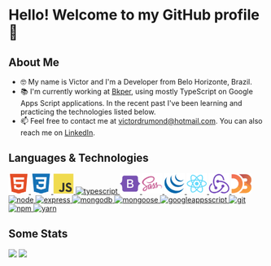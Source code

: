 # Hello! Welcome to my GitHub profile 👋

## About Me

* 🤓 My name is Victor and I'm a Developer from Belo Horizonte, Brazil.
* 📚 I'm currently working at [Bkper](https://bkper.com), using mostly TypeScript on Google Apps Script applications. In the recent past I've been learning and practicing the technologies listed below.
* 📫 Feel free to contact me at victordrumond@hotmail.com. You can also reach me on [LinkedIn](https://www.linkedin.com/in/victordmds/).

## Languages & Technologies

<a href="https://www.w3.org/html" title="HTML">
  <img src="https://raw.githubusercontent.com/devicons/devicon/master/icons/html5/html5-plain.svg" alt="html" width="40" height="40"/>
</a>
<a href="https://www.w3schools.com/css" title="CSS">
  <img src="https://raw.githubusercontent.com/devicons/devicon/master/icons/css3/css3-plain.svg" alt="css" width="40" height="40"/>
</a>
<a href="https://developer.mozilla.org/en/javascript" title="JavaScript">
  <img src="https://raw.githubusercontent.com/devicons/devicon/master/icons/javascript/javascript-original.svg" alt="javascript" width="40" height="40"/>
</a>
<a href="https://www.typescriptlang.org" title="TypeScript">
  <img src="https://cdn.jsdelivr.net/gh/devicons/devicon/icons/typescript/typescript-original.svg" alt="typescript" width="40" height="40"/>
</a>
<a href="https://getbootstrap.com" title="Bootstrap">
  <img src="https://raw.githubusercontent.com/devicons/devicon/master/icons/bootstrap/bootstrap-plain.svg" alt="bootstrap" width="40" height="40"/>
</a>
<a href="https://sass-lang.com" title="Sass">
  <img src="https://raw.githubusercontent.com/devicons/devicon/master/icons/sass/sass-original.svg" alt="sass" width="40" height="40"/>
</a>
<a href="https://jquery.com" title="jQuery">
  <img src="https://raw.githubusercontent.com/devicons/devicon/master/icons/jquery/jquery-original.svg" alt="jquery" width="40" height="40"/>
</a>
<a href="https://reactjs.org" title="React">
  <img src="https://raw.githubusercontent.com/devicons/devicon/master/icons/react/react-original.svg" alt="react" width="40" height="40"/>
</a>
<a href="https://redux.js.org" title="Redux">
  <img src="https://raw.githubusercontent.com/devicons/devicon/master/icons/redux/redux-original.svg" alt="redux" width="40" height="40"/>
</a>
<a href="https://d3js.org" title="D3.js">
  <img src="https://raw.githubusercontent.com/devicons/devicon/master/icons/d3js/d3js-original.svg" alt="d3" width="40" height="40"/>
</a>
<a href="https://nodejs.org/en" title="Node.js">
  <img src="https://cdn.jsdelivr.net/gh/devicons/devicon/icons/nodejs/nodejs-original.svg" alt="node" width="40" height="40"/>
</a>
<a href="https://expressjs.com" title="Express.js">
  <img src="https://cdn.jsdelivr.net/gh/devicons/devicon/icons/express/express-original.svg" alt="express" width="40" height="40"/>
</a>
<a href="https://www.mongodb.com" title="MongoDB">
  <img src="https://cdn.jsdelivr.net/gh/devicons/devicon/icons/mongodb/mongodb-original.svg" alt="mongodb" width="40" height="40"/>
</a>
<a href="https://mongoosejs.com" title="Mongoose">
  <img src="https://avatars.githubusercontent.com/u/7552965" alt="mongoose" width="40" height="40"/>
</a>
<a href="https://developers.google.com/apps-script" title="Google Apps Script">
  <img src="https://upload.wikimedia.org/wikipedia/commons/thumb/2/2f/Google_Apps_Script.svg/640px-Google_Apps_Script.svg.png" alt="googleappsscript" width="40" height="40"/>
</a>
<a href="https://git-scm.com" title="Git">
  <img src="https://cdn.jsdelivr.net/gh/devicons/devicon/icons/git/git-original.svg" alt="git" width="40" height="40"/>
</a>
<a href="https://www.npmjs.com" title="npm">
  <img src="https://cdn.jsdelivr.net/gh/devicons/devicon/icons/npm/npm-original-wordmark.svg" alt="npm" width="40" height="40"/>
</a>
<a href="https://yarnpkg.com" title="Yarn">
  <img src="https://cdn.jsdelivr.net/gh/devicons/devicon/icons/yarn/yarn-original.svg" alt="yarn" width="40" height="40"/>
</a>

## Some Stats

<img src="https://github-readme-stats.vercel.app/api/top-langs/?username=victordrumond&layout=compact&show_icons=true" />
<img src="https://github-readme-stats.vercel.app/api?username=victordrumond&show_icons=true" />
